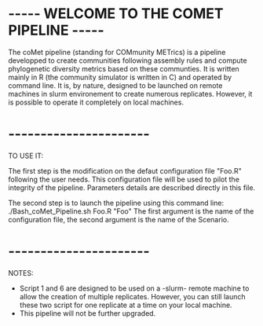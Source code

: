 
# ----- WELCOME TO THE COMET PIPELINE ----- #


The coMet pipeline (standing for COMmunity METrics) is a pipeline developped to create communities following assembly rules and compute phylogenetic diversity metrics based on these communties. 
It is written mainly in R (the community simulator is written in C) and operated by command line. It is, by nature, designed to be launched on remote machines in slurm environement to create numerous replicates.
However, it is possible to operate it completely on local machines. 

# ---------------------- #
TO USE IT: 

The first step is the modification on the defaut configuration file "Foo.R" following the user needs. This configuration file will be used to pilot the integrity of the pipeline. 
Parameters details are described directly in this file. 

The second step is to launch the pipeline using this command line: ./Bash_coMet_Pipeline.sh Foo.R "Foo" 
The first argument is the name of the configuration file, the second argument is the name of the Scenario.

# ---------------------- #
NOTES: 
- Script 1 and 6 are designed to be used on a -slurm- remote machine to allow the creation of multiple replicates. However, you can still launch these two script for one replicate at a time on your local machine.
- This pipeline will not be further upgraded. 
